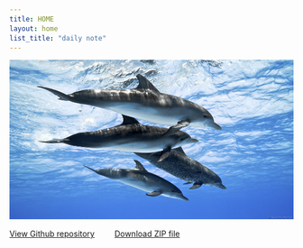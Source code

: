 ```yaml
---
title: HOME
layout: home
list_title: "daily note"
---
```


<p align=center>
<img width=600 style="float:none" src="./assets/images/dophin.jpg" /></p>



[View Github repository](https://github.com/jeffatoptics/jeff-minima)  &nbsp; &nbsp; &nbsp; &nbsp; [Download ZIP file](https://github.com/jeffatoptics/jeff-minima/archive/refs/heads/master.zip)
 
<!-- <ul>
  {% for post in site.posts %}
    <li>
      <a href="{{ site.baseurl }}{{ post.url }}">{{ post.title }}</a>
      {{ post.excerpt }}
    </li>
  {% endfor %}
</ul>  -->


